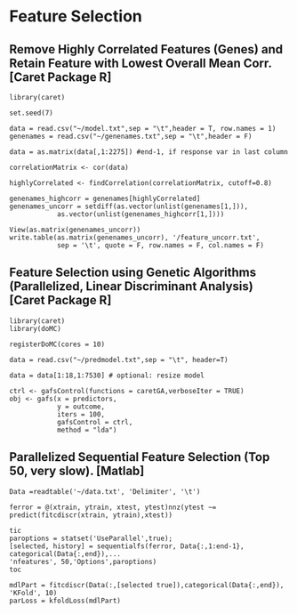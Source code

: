 # Feature Selection
## Remove Highly Correlated Features (Genes) and Retain Feature with Lowest Overall Mean Corr. [Caret Package R]
```
library(caret)

set.seed(7)

data = read.csv("~/model.txt",sep = "\t",header = T, row.names = 1)
genenames = read.csv("~/genenames.txt",sep = "\t",header = F)

data = as.matrix(data[,1:2275]) #end-1, if response var in last column

correlationMatrix <- cor(data) 

highlyCorrelated <- findCorrelation(correlationMatrix, cutoff=0.8)

genenames_highcorr = genenames[highlyCorrelated]
genenames_uncorr = setdiff(as.vector(unlist(genenames[1,])),
            as.vector(unlist(genenames_highcorr[1,])))

View(as.matrix(genenames_uncorr))
write.table(as.matrix(genenames_uncorr), '/feature_uncorr.txt',
            sep = '\t', quote = F, row.names = F, col.names = F)

```
## Feature Selection using Genetic Algorithms (Parallelized, Linear Discriminant Analysis) [Caret Package R]

```
library(caret)
library(doMC)

registerDoMC(cores = 10)

data = read.csv("~/predmodel.txt",sep = "\t", header=T)

data = data[1:18,1:7530] # optional: resize model

ctrl <- gafsControl(functions = caretGA,verboseIter = TRUE)
obj <- gafs(x = predictors, 
            y = outcome,
            iters = 100,
            gafsControl = ctrl,           
            method = "lda")
```


## Parallelized Sequential Feature Selection (Top 50, very slow).  [Matlab]
```
Data =readtable('~/data.txt', 'Delimiter', '\t')

ferror = @(xtrain, ytrain, xtest, ytest)nnz(ytest ~= predict(fitcdiscr(xtrain, ytrain),xtest))

tic
paroptions = statset('UseParallel',true);
[selected, history] = sequentialfs(ferror, Data{:,1:end-1}, categorical(Data{:,end}),...
'nfeatures', 50,'Options',paroptions)
toc

mdlPart = fitcdiscr(Data(:,[selected true]),categorical(Data{:,end}), 'KFold', 10)
parLoss = kfoldLoss(mdlPart)
```
